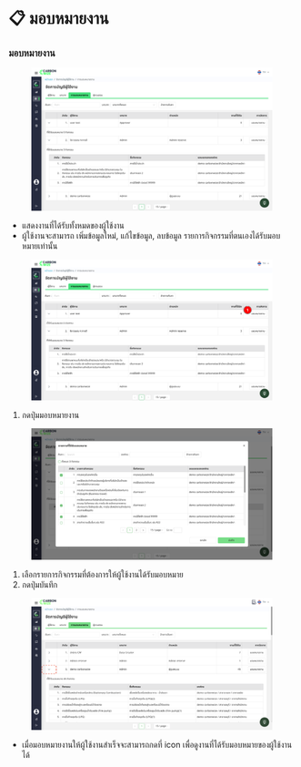 # 📋 มอบหมายงาน

### มอบหมายงาน

<figure><img src="../../.gitbook/assets/image (39).png" alt=""><figcaption></figcaption></figure>

* แสดงงานที่ได้รับทั้งหมดของผู้ใช้งาน
* ผู้ใช้งานจะสามารถ เพิ่มข้อมูลใหม่, แก้ไขข้อมูล, ลบข้อมูล รายการกิจกรรมที่ตนเองได้รับมอบหมายเท่านั้น

<figure><img src="../../.gitbook/assets/image (40).png" alt=""><figcaption></figcaption></figure>

1. กดปุ่มมอบหมายงาน

<figure><img src="../../.gitbook/assets/image (41).png" alt=""><figcaption></figcaption></figure>

1. เลือกรายการกิจกรรมที่ต้องการให้ผู้ใช้งานได้รับมอบหมาย
2. กดปุ่มบันทึก

<figure><img src="../../.gitbook/assets/image (4).png" alt=""><figcaption></figcaption></figure>

* เมื่อมอบหมายงานให้ผู้ใช้งานสำเร็จจะสามารถกดที่ icon เพื่อดูงานที่ได้รับมอบหมายของผู้ใช้งานได้
